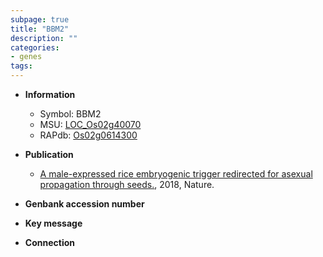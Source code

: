 ```yaml
---
subpage: true
title: "BBM2"
description: ""
categories:
- genes
tags: 
---
```


* **Information**  
    + Symbol: BBM2  
    + MSU: [LOC_Os02g40070](http://rice.plantbiology.msu.edu/cgi-bin/ORF_infopage.cgi?orf=LOC_Os02g40070)  
    + RAPdb: [Os02g0614300](http://rapdb.dna.affrc.go.jp/viewer/gbrowse_details/irgsp1?name=Os02g0614300)  

* **Publication**  
    + [A male-expressed rice embryogenic trigger redirected for asexual propagation through seeds.](http://www.ncbi.nlm.nih.gov/pubmed?term=A+male-expressed+rice+embryogenic+trigger+redirected+for+asexual+propagation+through+seeds.%5BTitle%5D), 2018, Nature.

* **Genbank accession number**  

* **Key message**  

* **Connection**  



